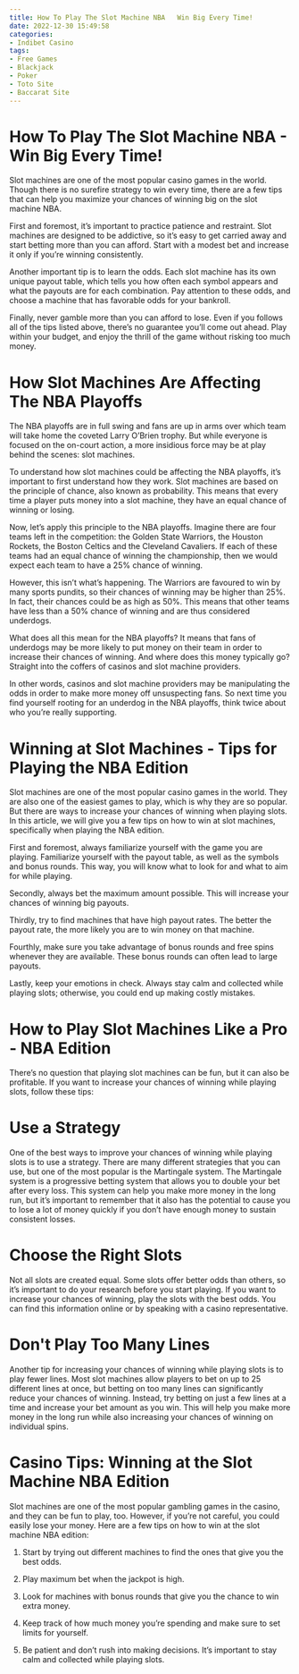 ```yaml
---
title: How To Play The Slot Machine NBA   Win Big Every Time!
date: 2022-12-30 15:49:58
categories:
- Indibet Casino
tags:
- Free Games
- Blackjack
- Poker
- Toto Site
- Baccarat Site
---
```



#  How To Play The Slot Machine NBA - Win Big Every Time!

Slot machines are one of the most popular casino games in the world. Though there is no surefire strategy to win every time, there are a few tips that can help you maximize your chances of winning big on the slot machine NBA.

First and foremost, it’s important to practice patience and restraint. Slot machines are designed to be addictive, so it’s easy to get carried away and start betting more than you can afford. Start with a modest bet and increase it only if you’re winning consistently.

Another important tip is to learn the odds. Each slot machine has its own unique payout table, which tells you how often each symbol appears and what the payouts are for each combination. Pay attention to these odds, and choose a machine that has favorable odds for your bankroll.

Finally, never gamble more than you can afford to lose. Even if you follows all of the tips listed above, there’s no guarantee you’ll come out ahead. Play within your budget, and enjoy the thrill of the game without risking too much money.

#  How Slot Machines Are Affecting The NBA Playoffs

The NBA playoffs are in full swing and fans are up in arms over which team will take home the coveted Larry O’Brien trophy. But while everyone is focused on the on-court action, a more insidious force may be at play behind the scenes: slot machines.

To understand how slot machines could be affecting the NBA playoffs, it’s important to first understand how they work. Slot machines are based on the principle of chance, also known as probability. This means that every time a player puts money into a slot machine, they have an equal chance of winning or losing.

Now, let’s apply this principle to the NBA playoffs. Imagine there are four teams left in the competition: the Golden State Warriors, the Houston Rockets, the Boston Celtics and the Cleveland Cavaliers. If each of these teams had an equal chance of winning the championship, then we would expect each team to have a 25% chance of winning.

However, this isn’t what’s happening. The Warriors are favoured to win by many sports pundits, so their chances of winning may be higher than 25%. In fact, their chances could be as high as 50%. This means that other teams have less than a 50% chance of winning and are thus considered underdogs.

What does all this mean for the NBA playoffs? It means that fans of underdogs may be more likely to put money on their team in order to increase their chances of winning. And where does this money typically go? Straight into the coffers of casinos and slot machine providers.

In other words, casinos and slot machine providers may be manipulating the odds in order to make more money off unsuspecting fans. So next time you find yourself rooting for an underdog in the NBA playoffs, think twice about who you’re really supporting.

#  Winning at Slot Machines - Tips for Playing the NBA Edition

Slot machines are one of the most popular casino games in the world. They are also one of the easiest games to play, which is why they are so popular. But there are ways to increase your chances of winning when playing slots. In this article, we will give you a few tips on how to win at slot machines, specifically when playing the NBA edition.

First and foremost, always familiarize yourself with the game you are playing. Familiarize yourself with the payout table, as well as the symbols and bonus rounds. This way, you will know what to look for and what to aim for while playing.

Secondly, always bet the maximum amount possible. This will increase your chances of winning big payouts.

Thirdly, try to find machines that have high payout rates. The better the payout rate, the more likely you are to win money on that machine.

Fourthly, make sure you take advantage of bonus rounds and free spins whenever they are available. These bonus rounds can often lead to large payouts.

Lastly, keep your emotions in check. Always stay calm and collected while playing slots; otherwise, you could end up making costly mistakes.

#  How to Play Slot Machines Like a Pro - NBA Edition

There’s no question that playing slot machines can be fun, but it can also be profitable. If you want to increase your chances of winning while playing slots, follow these tips:

# Use a Strategy

One of the best ways to improve your chances of winning while playing slots is to use a strategy. There are many different strategies that you can use, but one of the most popular is the Martingale system. The Martingale system is a progressive betting system that allows you to double your bet after every loss. This system can help you make more money in the long run, but it’s important to remember that it also has the potential to cause you to lose a lot of money quickly if you don’t have enough money to sustain consistent losses.

# Choose the Right Slots

Not all slots are created equal. Some slots offer better odds than others, so it’s important to do your research before you start playing. If you want to increase your chances of winning, play the slots with the best odds. You can find this information online or by speaking with a casino representative.

# Don't Play Too Many Lines

Another tip for increasing your chances of winning while playing slots is to play fewer lines. Most slot machines allow players to bet on up to 25 different lines at once, but betting on too many lines can significantly reduce your chances of winning. Instead, try betting on just a few lines at a time and increase your bet amount as you win. This will help you make more money in the long run while also increasing your chances of winning on individual spins.

#  Casino Tips: Winning at the Slot Machine NBA Edition

Slot machines are one of the most popular gambling games in the casino, and they can be fun to play, too. However, if you’re not careful, you could easily lose your money. Here are a few tips on how to win at the slot machine NBA edition:

1. Start by trying out different machines to find the ones that give you the best odds.

2. Play maximum bet when the jackpot is high.

3. Look for machines with bonus rounds that give you the chance to win extra money.

4. Keep track of how much money you’re spending and make sure to set limits for yourself.

5. Be patient and don’t rush into making decisions. It’s important to stay calm and collected while playing slots.